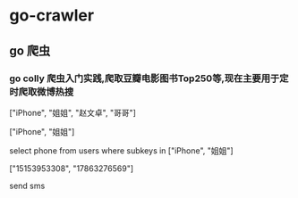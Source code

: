 # go-crawler

## go 爬虫

### go colly 爬虫入门实践,爬取豆瓣电影图书Top250等,现在主要用于定时爬取微博热搜

["iPhone", "姐姐", "赵文卓", "哥哥"]

["iPhone", "姐姐"]

select phone from users where subkeys in ["iPhone", "姐姐"]

["15153953308", "17863276569"]

send sms